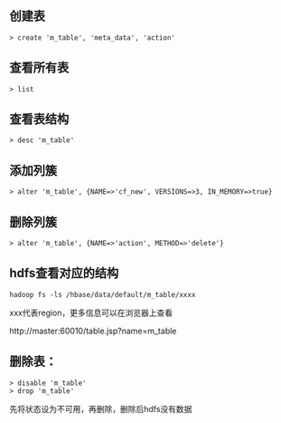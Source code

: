 ## 创建表
	> create 'm_table', 'meta_data', 'action'

## 查看所有表
	> list
	
## 查看表结构
	> desc 'm_table'

## 添加列簇
	> alter 'm_table', {NAME=>'cf_new', VERSIONS=>3, IN_MEMORY=>true}

## 删除列簇
	> alter 'm_table', {NAME=>'action', METHOD=>'delete'}

## hdfs查看对应的结构
	hadoop fs -ls /hbase/data/default/m_table/xxxx
	
xxx代表region，更多信息可以在浏览器上查看

http://master:60010/table.jsp?name=m_table

## 删除表：
	> disable 'm_table'
	> drop 'm_table'

先将状态设为不可用，再删除，删除后hdfs没有数据
